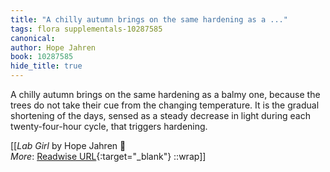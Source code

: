```yaml
---
title: "A chilly autumn brings on the same hardening as a ..."
tags: flora supplementals-10287585
canonical: 
author: Hope Jahren
book: 10287585
hide_title: true
---
```


A chilly autumn brings on the same hardening as a balmy one, because the trees do not take their cue from the changing temperature. It is the gradual shortening of the days, sensed as a steady decrease in light during each twenty-four-hour cycle, that triggers hardening.


[[<cite>_Lab Girl_</cite> by Hope Jahren 📕<br>
_More_: [Readwise URL](https://readwise.io/open/396905803){:target="_blank"}
::wrap]]